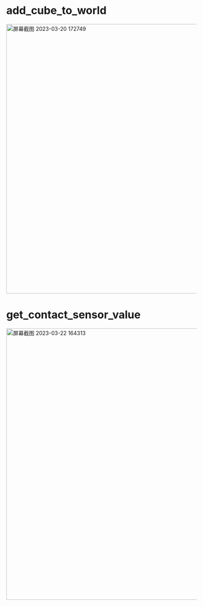 # add_cube_to_world

<img width="713" alt="屏幕截图 2023-03-20 172749" src="https://user-images.githubusercontent.com/91216581/226299203-48573f61-1080-42d9-9576-6a851962e70a.png">


# get_contact_sensor_value

<img width="718" alt="屏幕截图 2023-03-22 164313" src="https://user-images.githubusercontent.com/91216581/226847859-84f3711d-d1f7-45f0-acc2-e5e71b83e7e0.png">
